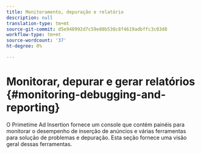 ```yaml
---
title: Monitoramento, depuração e relatório
description: null
translation-type: tm+mt
source-git-commit: d5e948992d7c59e80b530c8f4619adbffc3c03d8
workflow-type: tm+mt
source-wordcount: '37'
ht-degree: 0%

---
```



# Monitorar, depurar e gerar relatórios {#monitoring-debugging-and-reporting}

O Primetime Ad Insertion fornece um console que contém painéis para monitorar o desempenho de inserção de anúncios e várias ferramentas para solução de problemas e depuração. Esta seção fornece uma visão geral dessas ferramentas.
